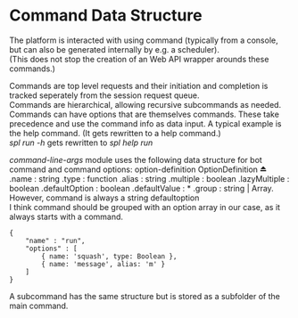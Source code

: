 # Command Data Structure

The platform is interacted with using command (typically from a console, but can also be generated internally by e.g. a scheduler).  
(This does not stop the creation of an Web API wrapper arounds these commands.)

Commands are top level requests and their initiation and completion is tracked seperately from the session request queue.  
Commands are hierarchical, allowing recursive subcommands as needed.  
Commands can have options that are themselves commands. These take precedence and use the command info as data input. A typical example is the help command.
(It gets rewritten to a help command.)  
*spl run -h* gets rewritten to *spl help run*

*command-line-args* module uses the following data structure for bot command and command options:
option-definition
OptionDefinition ⏏
.name : string
.type : function
.alias : string
.multiple : boolean
.lazyMultiple : boolean
.defaultOption : boolean
.defaultValue : *
.group : string | Array.<string>
However, command is always a string defaultoption   
I think command should be grouped with an option array in our case, as it always starts with a command.

```
{
    "name" : "run",
    "options" : [
        { name: 'squash', type: Boolean },
        { name: 'message', alias: 'm' }
    ]
}
```

A subcommand has the same structure but is stored as a subfolder of the main command.
 